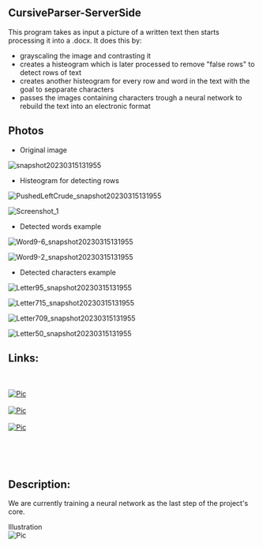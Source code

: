 ## CursiveParser-ServerSide

This program takes as input a picture of a written text then starts processing it into a .docx.
It does this by:
- grayscaling the image and contrasting it
- creates a histeogram which is later processed to remove "false rows" to detect rows of text
- creates another histeogram for every row and word in the text with the goal to sepparate characters
- passes the images containing characters trough a neural network to rebuild the text into an electronic format

## Photos
- Original image

![snapshot20230315131955](https://user-images.githubusercontent.com/127097933/236509414-2a250543-dd82-48e8-b47a-07ab64cbd6cd.png)

- Histeogram for detecting rows

![PushedLeftCrude_snapshot20230315131955](https://user-images.githubusercontent.com/127097933/236509777-cb1523a5-d410-4c35-85a3-dd91291de80e.png)

![Screenshot_1](https://user-images.githubusercontent.com/127097933/236510192-b72c3403-c5ce-456b-8bd4-beaf89dfa2a1.png)

- Detected words example

![Word9-6_snapshot20230315131955](https://user-images.githubusercontent.com/127097933/236510567-4d4d06b3-277b-4a0d-a1f0-edeab1e2a3ef.png)

![Word9-2_snapshot20230315131955](https://user-images.githubusercontent.com/127097933/236510693-d46c707a-2692-450f-828c-6c6d56ae5f39.png)

- Detected characters example

![Letter95_snapshot20230315131955](https://user-images.githubusercontent.com/127097933/236510745-a398da7d-0b6d-43f6-bdf5-c525fb666ba0.png)

![Letter715_snapshot20230315131955](https://user-images.githubusercontent.com/127097933/236510777-aeec0187-7bdc-441a-b918-554e0462ce3d.png)

![Letter709_snapshot20230315131955](https://user-images.githubusercontent.com/127097933/236510781-ce2157e8-cd11-472f-b59d-9580e7e1c3cf.png)

![Letter50_snapshot20230315131955](https://user-images.githubusercontent.com/127097933/236510887-c36e207e-67ed-41a0-b2a9-7f8af3b12f0a.png)

## Links:
<br><br>
[![Pic](https://imgur.com/7rEwc2X.png)](https://github.com/denisdenis05/CursiveParser-ClientSide)
<br><br>
[![Pic](https://imgur.com/2vKNQCr.png)](https://github.com/LucianuSebi/CursiveParser-WebConnection)
<br><br>
[![Pic](https://imgur.com/RDkIOuU.png)](https://github.com/LucianuSebi/CursiveParser-ServerSide)
<br><br>

<br><br>

## Description:

We are currently training a neural network as the last step of the project's core.

Illustration<br>
![Pic](https://imgur.com/1mwkWjo.png)
